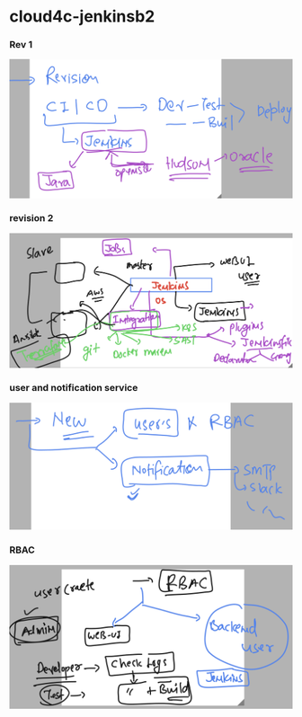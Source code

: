 # cloud4c-jenkinsb2

### Rev 1

<img src="rev1.png">

### revision 2

<img src="rev2.png">

### user and notification service 

<img src="ut.png">

### RBAC 

<img src="rbac.png">

